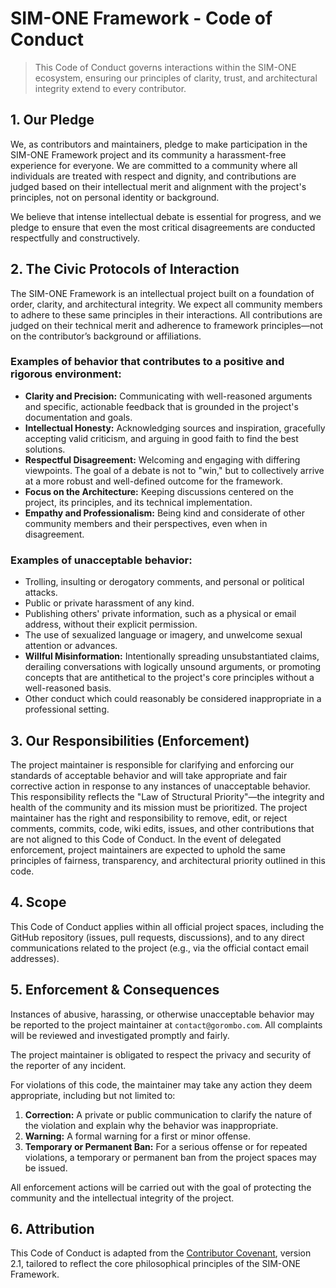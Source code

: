 # **SIM-ONE Framework - Code of Conduct**

> This Code of Conduct governs interactions within the SIM-ONE ecosystem, ensuring our principles of clarity, trust, and architectural integrity extend to every contributor.

## **1. Our Pledge**

We, as contributors and maintainers, pledge to make participation in the SIM-ONE Framework project and its community a harassment-free experience for everyone. We are committed to a community where all individuals are treated with respect and dignity, and contributions are judged based on their intellectual merit and alignment with the project's principles, not on personal identity or background.

We believe that intense intellectual debate is essential for progress, and we pledge to ensure that even the most critical disagreements are conducted respectfully and constructively.

## **2. The Civic Protocols of Interaction**

The SIM-ONE Framework is an intellectual project built on a foundation of order, clarity, and architectural integrity. We expect all community members to adhere to these same principles in their interactions. All contributions are judged on their technical merit and adherence to framework principles—not on the contributor’s background or affiliations.

### **Examples of behavior that contributes to a positive and rigorous environment:**

* **Clarity and Precision:** Communicating with well-reasoned arguments and specific, actionable feedback that is grounded in the project's documentation and goals.
* **Intellectual Honesty:** Acknowledging sources and inspiration, gracefully accepting valid criticism, and arguing in good faith to find the best solutions.
* **Respectful Disagreement:** Welcoming and engaging with differing viewpoints. The goal of a debate is not to "win," but to collectively arrive at a more robust and well-defined outcome for the framework.
* **Focus on the Architecture:** Keeping discussions centered on the project, its principles, and its technical implementation.
* **Empathy and Professionalism:** Being kind and considerate of other community members and their perspectives, even when in disagreement.

### **Examples of unacceptable behavior:**

* Trolling, insulting or derogatory comments, and personal or political attacks.
* Public or private harassment of any kind.
* Publishing others' private information, such as a physical or email address, without their explicit permission.
* The use of sexualized language or imagery, and unwelcome sexual attention or advances.
* **Willful Misinformation:** Intentionally spreading unsubstantiated claims, derailing conversations with logically unsound arguments, or promoting concepts that are antithetical to the project's core principles without a well-reasoned basis.
* Other conduct which could reasonably be considered inappropriate in a professional setting.

## **3. Our Responsibilities (Enforcement)**

The project maintainer is responsible for clarifying and enforcing our standards of acceptable behavior and will take appropriate and fair corrective action in response to any instances of unacceptable behavior. This responsibility reflects the "Law of Structural Priority"—the integrity and health of the community and its mission must be prioritized. The project maintainer has the right and responsibility to remove, edit, or reject comments, commits, code, wiki edits, issues, and other contributions that are not aligned to this Code of Conduct. In the event of delegated enforcement, project maintainers are expected to uphold the same principles of fairness, transparency, and architectural priority outlined in this code.

## **4. Scope**

This Code of Conduct applies within all official project spaces, including the GitHub repository (issues, pull requests, discussions), and to any direct communications related to the project (e.g., via the official contact email addresses).

## **5. Enforcement & Consequences**

Instances of abusive, harassing, or otherwise unacceptable behavior may be reported to the project maintainer at `contact@gorombo.com`. All complaints will be reviewed and investigated promptly and fairly.

The project maintainer is obligated to respect the privacy and security of the reporter of any incident.

For violations of this code, the maintainer may take any action they deem appropriate, including but not limited to:

1.  **Correction:** A private or public communication to clarify the nature of the violation and explain why the behavior was inappropriate.
2.  **Warning:** A formal warning for a first or minor offense.
3.  **Temporary or Permanent Ban:** For a serious offense or for repeated violations, a temporary or permanent ban from the project spaces may be issued.

All enforcement actions will be carried out with the goal of protecting the community and the intellectual integrity of the project.

## **6. Attribution**

This Code of Conduct is adapted from the [Contributor Covenant](https://www.contributor-covenant.org/version/2/1/code_of_conduct.html), version 2.1, tailored to reflect the core philosophical principles of the SIM-ONE Framework.
